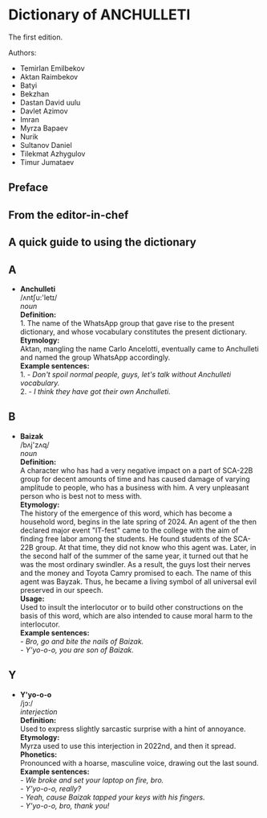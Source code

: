 # Dictionary of ANCHULLETI

The first edition.

Authors:
- Temirlan Emilbekov
- Aktan Raimbekov
- Batyi
- Bekzhan
- Dastan David uulu
- Davlet Azimov
- Imran
- Myrza Bapaev
- Nurik
- Sultanov Daniel
- Tilekmat Azhygulov
- Timur Jumataev

## Preface

## From the editor-in-chef

## A quick guide to using the dictionary

## A

- **Anchulleti**  
    /ʌntʃu:'letɪ/  
    *noun*  
    **Definition:**  
        1. The name of the WhatsApp group that gave rise to the present dictionary, and whose vocabulary constitutes the present dictionary.  
    **Etymology:**  
        Aktan, mangling the name Carlo Ancelotti, eventually came to Anchulleti and named the group WhatsApp accordingly.  
    **Example sentences:**  
        1. *- Don't spoil normal people, guys, let's talk without Anchulleti vocabulary.*  
        2. *- I think they have got their own Anchulleti.*

## B

- **Baizak**  
    /bʌj'zʌq/  
    *noun*  
    **Definition:**  
    A character who has had a very negative impact on a part of SCA-22B group for decent amounts of time and has caused damage of varying amplitude to people, who has a business with him. A very unpleasant person who is best not to mess with.  
    **Etymology:**  
    The history of the emergence of this word, which has become a household word, begins in the late spring of 2024. An agent of the then declared major event "IT-fest" came to the college with the aim of finding free labor among the students. He found students of the SCA-22B group. At that time, they did not know who this agent was. Later, in the second half of the summer of the same year, it turned out that he was the most ordinary swindler. As a result, the guys lost their nerves and the money and Toyota Camry promised to each. The name of this agent was Bayzak. Thus, he became a living symbol of all universal evil preserved in our speech.  
    **Usage:**  
    Used to insult the interlocutor or to build other constructions on the basis of this word, which are also intended to cause moral harm to the interlocutor.  
    **Example sentences:**  
        *- Bro, go and bite the nails of Baizak.*  
        *- Y'yo-o-o, you are son of Baizak.*  

## Y

- **Y'yo-o-o**  
    /jɔ:/  
    *interjection*  
    **Definition:**  
        Used to express slightly sarcastic surprise with a hint of annoyance.  
    **Etymology:**  
        Myrza used to use this interjection in 2022nd, and then it spread.  
    **Phonetics:**  
        Pronounced with a hoarse, masculine voice, drawing out the last sound.  
    **Example sentences:**  
        *- We broke and set your laptop on fire, bro.*  
        *- Y'yo-o-o, really?*  
        *- Yeah, cause Baizak tapped your keys with his fingers.*  
        *- Y'yo-o-o, bro, thank you!*  
